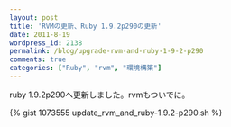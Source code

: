 ```yaml
---
layout: post
title: 'RVMの更新、Ruby 1.9.2p290の更新'
date: 2011-8-19
wordpress_id: 2138
permalink: /blog/upgrade-rvm-and-ruby-1-9-2-p290
comments: true
categories: ["Ruby", "rvm", "環境構築"]
---
```

ruby 1.9.2p290へ更新しました。rvmもついでに。

{% gist 1073555 update_rvm_and_ruby-1.9.2-p290.sh %}
